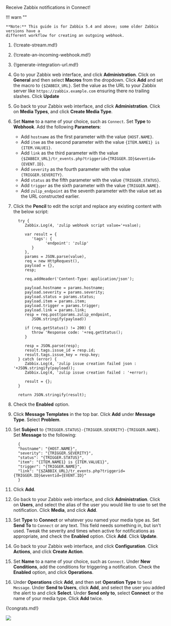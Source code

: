 Receive Zabbix notifications in Connect!

!!! warn ""

    **Note:** This guide is for Zabbix 5.4 and above; some older Zabbix versions have a
    different workflow for creating an outgoing webhook.

1. {!create-stream.md!}

1. {!create-an-incoming-webhook.md!}

1. {!generate-integration-url.md!}

1. Go to your Zabbix web interface, and click **Administration**. Click on
   **General** and then select **Macros** from the dropdown. Click **Add** and set the
   macro to `{$ZABBIX_URL}`. Set the value as the URL to your Zabbix server like
   `https://zabbix.example.com` ensuring there no trailing slashes. Click **Update**

1. Go back to your Zabbix web interface, and click **Administration**. Click on
   **Media Types**, and click **Create Media Type**.

1. Set **Name** to a name of your choice, such as `Connect`. Set **Type** to **Webhook**.
   Add the following **Parameters**:

    * Add `hostname` as the first parameter with the value `{HOST.NAME}`.
    * Add `item` as the second parameter with the value `{ITEM.NAME1} is {ITEM.VALUE1}`.
    * Add `link` as the third parameter with the value `{$ZABBIX_URL}/tr_events.php?triggerid={TRIGGER.ID}&eventid={EVENT.ID}`.
    * Add `severity` as the fourth parameter with the value `{TRIGGER.SEVERITY}`.
    * Add `status` as the fifth parameter with the value `{TRIGGER.STATUS}`.
    * Add `trigger` as the sixth parameter with the value `{TRIGGER.NAME}`.
    * Add `zulip_endpoint` as the seventh parameter with the value set as the URL
      constructed earlier.

1. Click the **Pencil** to edit the script and replace any existing content with the below script:

         try {
            Zabbix.Log(4, 'zulip webhook script value='+value);

            var result = {
               'tags': {
                     'endpoint': 'zulip'
               }
            },
            params = JSON.parse(value),
            req = new HttpRequest(),
            payload = {},
            resp;

            req.addHeader('Content-Type: application/json');

            payload.hostname = params.hostname;
            payload.severity = params.severity;
            payload.status = params.status;
            payload.item = params.item;
            payload.trigger = params.trigger;
            payload.link = params.link;
            resp = req.post(params.zulip_endpoint,
               JSON.stringify(payload))

            if (req.getStatus() != 200) {
               throw 'Response code: '+req.getStatus();
            }

            resp = JSON.parse(resp);
            result.tags.issue_id = resp.id;
            result.tags.issue_key = resp.key;
         } catch (error) {
            Zabbix.Log(4, 'zulip issue creation failed json : '+JSON.stringify(payload));
            Zabbix.Log(4, 'zulip issue creation failed : '+error);

            result = {};
         }

         return JSON.stringify(result);

1. Check the **Enabled** option.

1. Click **Message Templates** in the top bar. Click **Add** under **Message Type**. Select **Problem**.

1. Set **Subject** to `{TRIGGER.STATUS}-{TRIGGER.SEVERITY}-{TRIGGER.NAME}`.
   Set **Message** to the following:

         {
         "hostname": "{HOST.NAME}",
         "severity": "{TRIGGER.SEVERITY}",
         "status": "{TRIGGER.STATUS}",
         "item": "{ITEM.NAME1} is {ITEM.VALUE1}",
         "trigger": "{TRIGGER.NAME}",
         "link": "{$ZABBIX_URL}/tr_events.php?triggerid={TRIGGER.ID}&eventid={EVENT.ID}"
         }

1. Click **Add**.

1. Go back to your Zabbix web interface, and click **Administration**.
   Click on **Users**, and select the alias of the user you would like
   to use to set the notification. Click **Media**, and click **Add**.

1. Set **Type** to **Connect** or whatever you named your media type as.
   Set **Send To** to `Connect` or any text. This field needs something in,
   but isn't used. Tweak the severity and times when active for notifications
   as appropriate, and check the **Enabled** option. Click **Add**.
   Click **Update**.

1. Go back to your Zabbix web interface, and click **Configuration**.
   Click **Actions**, and click **Create Action**.

1. Set **Name** to a name of your choice, such as `Connect`. Under
   **New Conditions**, add the conditions for triggering a notification.
   Check the **Enabled** option, and click **Operations**.

1. Under **Operations** click **Add**, and then set **Operation Type** to
   `Send Message`. Under **Send to Users**, click **Add**, and select the user
   you added the alert to and click **Select**. Under **Send only to**,
   select **Connect** or the name of your media type. Click **Add**  twice.

{!congrats.md!}

![](/static/images/integrations/zabbix/001.png)
